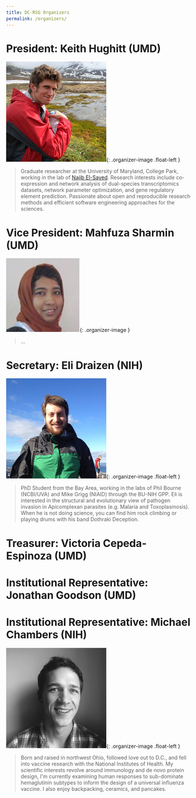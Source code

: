 ```yaml
---
title: DC-RSG Organizers
permalink: /organizers/
---
```


# President: Keith Hughitt (UMD)

![Keith Hughitt](../images/organizers/hughitt.jpg){: .organizer-image .float-left }

> Graduate researcher at the University of Maryland, College Park, working in
> the lab of [Najib El-Sayed](http://www.najibelsayed.org/research.aspx).
> Research interests include co-expression and network analysis of
> dual-species transcriptomics datasets, network parameter optimization,
> and gene regulatory element prediction. Passionate about open and
> reproducible research methods and efficient software engineering approaches
> for the sciences.

# Vice President: Mahfuza Sharmin (UMD)

![Mahfuza Sharmin](../images/organizers/sharmin.jpg){: .organizer-image }

> ...

# Secretary: Eli Draizen (NIH)

![Eli Draizen](../images/organizers/draizen.jpg){: .organizer-image .float-left }

> PhD Student from the Bay Area, working in the labs of Phil Bourne (NCBI/UVA)
> and Mike Grigg (NIAID) through the BU-NIH GPP. Eli is interested in the
> structural and evolutionary view of pathogen invasion in Apicomplexan
> parasites (e.g. Malaria and Toxoplasmosis). When he is not doing science, you
> can find him rock climbing or playing drums with his band Dothraki Deception.

# Treasurer: Victoria Cepeda-Espinoza (UMD)

# Institutional Representative: Jonathan Goodson (UMD)

# Institutional Representative: Michael Chambers (NIH)

![Michael Chambers](../images/organizers/chambers.jpg){: .organizer-image .float-left }

> Born and raised in northwest Ohio, followed love out to D.C., and fell into
> vaccine research with the National Institutes of Health. My scientific
> interests revolve around immunology and de novo protein design, I'm currently
> examining human responses to sub-dominate hemaglutinin subtypes to inform the
> design of a universal influenza vaccine. I also enjoy backpacking, ceramics,
> and pancakes.

